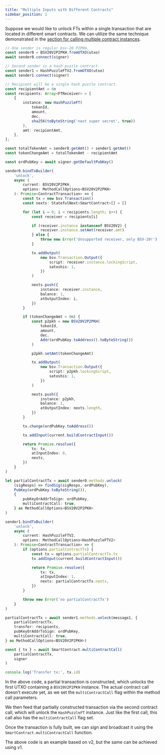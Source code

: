 ```yaml
---
title: "Multiple Inputs with Different Contracts"
sidebar_position: 2
---
```


Suppose we would like to unlock FTs within a single transaction that are located in different smart contracts. We can utilize the same technique demonstrated in the [section for calling multiple contract instances](../../advanced/how-to-call-multiple-contracts.md).

```ts
// One sender is regular bsv-20 P2PKH.
const sender0 = BSV20V2P2PKH.fromUTXO(utxo)
await sender0.connect(signer)

// Second sender is a hash puzzle contract.
const sender1 = HashPuzzleFTV2.fromUTXO(utxo)
await sender1.connect(signer)

// Recipient will be a single hash puzzle contract.
const recipientAmt = 6n
const recipients: Array<FTReceiver> = [
    {
        instance: new HashPuzzleFT(
            tokenId,
            amount,
            dec,
            sha256(toByteString('next super secret', true))
        ),
        amt: recipientAmt,
    },
];

const totalTokenAmt = sender0.getAmt() + sender1.getAmt()
const tokenChangeAmt = totalTokenAmt - recipientAmt

const ordPubKey = await signer.getDefaultPubKey()

sender0.bindTxBuilder(
    'unlock',
    async (
        current: BSV20V2P2PKH,
        options: MethodCallOptions<BSV20V2P2PKH>
    ): Promise<ContractTransaction> => {
        const tx = new bsv.Transaction()
        const nexts: StatefulNext<SmartContract>[] = []

        for (let i = 0; i < recipients.length; i++) {
            const receiver = recipients[i]

            if (receiver.instance instanceof BSV20V2) {
                receiver.instance.setAmt(receiver.amt)
            } else {
                throw new Error('Unsupported receiver, only BSV-20!')
            }

            tx.addOutput(
                new bsv.Transaction.Output({
                    script: receiver.instance.lockingScript,
                    satoshis: 1,
                })
            )

            nexts.push({
                instance: receiver.instance,
                balance: 1,
                atOutputIndex: i,
            })
        }

        if (tokenChangeAmt > 0n) {
            const p2pkh = new BSV20V2P2PKH(
                tokenId,
                amount,
                dec,
                Addr(ordPubKey.toAddress().toByteString())
            )

            p2pkh.setAmt(tokenChangeAmt)

            tx.addOutput(
                new bsv.Transaction.Output({
                    script: p2pkh.lockingScript,
                    satoshis: 1,
                })
            )

            nexts.push({
                instance: p2pkh,
                balance: 1,
                atOutputIndex: nexts.length,
            })
        }

        tx.change(ordPubKey.toAddress())

        tx.addInput(current.buildContractInput())

        return Promise.resolve({
            tx: tx,
            atInputIndex: 0,
            nexts,
        })
    }
)

let partialContractTx = await sender0.methods.unlock(
    (sigResps) => findSig(sigResps, ordPubKey),
    PubKey(ordPubKey.toByteString()),
    {
        pubKeyOrAddrToSign: ordPubKey,
        multiContractCall: true,
    } as MethodCallOptions<BSV20V2P2PKH>
)

sender1.bindTxBuilder(
    'unlock',
    async (
        current: HashPuzzleFTV2,
        options: MethodCallOptions<HashPuzzleFTV2>
    ): Promise<ContractTransaction> => {
        if (options.partialContractTx) {
            const tx = options.partialContractTx.tx
            tx.addInput(current.buildContractInput())

            return Promise.resolve({
                tx: tx,
                atInputIndex: 1,
                nexts: partialContractTx.nexts,
            })
        }

        throw new Error('no partialContractTx')
    }
)

partialContractTx = await sender1.methods.unlock(message1, {
    partialContractTx,
    transfer: recipients,
    pubKeyOrAddrToSign: ordPubKey,
    multiContractCall: true,
} as MethodCallOptions<BSV20V2P2PKH>)

const { tx } = await SmartContract.multiContractCall(
    partialContractTx,
    signer
)

console.log('Transfer tx:', tx.id)
```

In the above code, a partial transaction is constructed, which unlocks the first UTXO containing a `BSV20V2P2PKH` instance. The actual contract call doesn't execute yet, as we set the `multiContractCall` flag within the method call parameters.

We then feed that partially constructed transaction via the second contract call, which will unlock the `HashPuzzleFT` instance. Just like the first call, this call also has the `multiContractCall` flag set.

Once the transaction is fully built, we can sign and broadcast it using the `SmartContract.multiContractCall` function.

The above code is an example based on v2, but the same can be achieved using v1.
